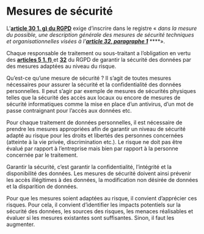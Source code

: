 # Mesures de sécurité

L’[**article 30 1. g\) du RGPD**](https://www.cnil.fr/fr/reglement-europeen-protection-donnees/chapitre4) exige d’inscrire dans le registre « _dans la mesure du possible, une description générale des mesures de sécurité techniques et organisationnelles visées à l'_[_**article 32, paragraphe 1**_](https://www.cnil.fr/fr/reglement-europeen-protection-donnees/chapitre4#Article32) ****».

Chaque responsable de traitement ou sous-traitant a l’obligation en vertu des [**articles 5 1. f\)** ](https://www.cnil.fr/fr/reglement-europeen-protection-donnees/chapitre2#Article5)et [**32**](https://www.cnil.fr/fr/reglement-europeen-protection-donnees/chapitre4#Article32) du RGPD de garantir la sécurité des données par des mesures adaptées au niveau du risque. 

Qu’est-ce qu’une mesure de sécurité ? Il s’agit de toutes mesures nécessaires pour assurer la sécurité et la confidentialité des données personnelles. Il peut s’agir par exemple de mesures de sécurités physiques telles que la sécurité des accès aux locaux ou encore de mesures de sécurité informatiques comme la mise en place d’un antivirus, d’un mot de passe contraignant pour l’accès aux données etc. 

Pour chaque traitement de données personnelles, il est nécessaire de prendre les mesures appropriées afin de garantir un niveau de sécurité adapté au risque pour les droits et libertés des personnes concernées \(atteinte à la vie privée, discrimination etc.\). Le risque ne doit pas être évalué par rapport à l’entreprise mais bien par rapport à la personne concernée par le traitement. 

Garantir la sécurité, c’est garantir la confidentialité, l’intégrité et la disponibilité des données. Les mesures de sécurité doivent ainsi prévenir les accès illégitimes à des données, la modification non désirée de données et la disparition de données. 

Pour que les mesures soient adaptées au risque, il convient d’apprécier ces risques. Pour cela, il convient d’identifier les impacts potentiels sur la sécurité des données, les sources des risques, les menaces réalisables et évaluer si les mesures existantes sont suffisantes.  Sinon, il faut les augmenter.  



